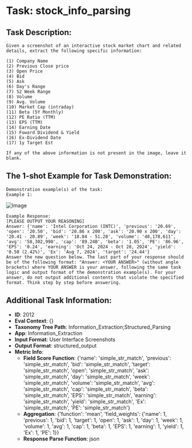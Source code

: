 # Task: stock_info_parsing

## Task Description:

```
Given a screenshot of an interactive stock market chart and related details, extract the following specific information: 

(1) Company Name 
(2) Previous Close price 
(3) Open Price
(4) Bid
(5) Ask
(6) Day's Range
(7) 52 Week Range
(8) Volume
(9) Avg. Volume
(10) Market Cap (intraday)
(11) Beta (5Y Monthly)
(12) PE Ratio (TTM)
(13) EPS (TTM)
(14) Earning Date
(15) Foward Dividend & Yield
(16) Ex-Dividend Date
(17) 1y Target Est

If any of the above information is not present in the image, leave it blank.
```

## The 1-shot Example for Task Demonstration:

```
Demonstration example(s) of the task:
Example 1:
```

![Image](stock_info_parsing1.png)

```
Example Response:
[PLEASE OUTPUT YOUR REASONING]
Answer: {'name': 'Intel Corporation (INTC)', 'previous': '20.69', 'open': '20.50', 'bid': '20.86 x 200', 'ask': '20.90 x 200', 'day': '20.41 - 20.89', 'week': '18.84 - 51.28', 'volume': '48,178,611', 'avg': '58,302,990', 'cap': '89.24B', 'beta': '1.05', 'PE': '86.96', 'EPS': '0.24', 'earning': 'Oct 24, 2024 - Oct 28, 2024', 'yield': '0.50 (2.42%)', 'Ex': 'Aug 7, 2024', 'target': '24.44'}
Answer the new question below. The last part of your response should be of the following format: "Answer: <YOUR ANSWER>" (without angle brackets) where YOUR ANSWER is your answer, following the same task logic and output format of the demonstration example(s). For your answer, do not output additional contents that violate the specified format. Think step by step before answering.
```

## Additional Task Information:

- **ID**: 2012
- **Eval Context**: {}
- **Taxonomy Tree Path**: Information_Extraction;Structured_Parsing
- **App**: Information_Extraction
- **Input Format**: User Interface Screenshots
- **Output Format**: structured_output
- **Metric Info**:
  - **Field Score Function**: {'name': 'simple_str_match', 'previous': 'simple_str_match', 'bid': 'simple_str_match', 'target': 'simple_str_match', 'open': 'simple_str_match', 'ask': 'simple_str_match', 'day': 'simple_str_match', 'week': 'simple_str_match', 'volume': 'simple_str_match', 'avg': 'simple_str_match', 'cap': 'simple_str_match', 'beta': 'simple_str_match', 'EPS': 'simple_str_match', 'earning': 'simple_str_match', 'yield': 'simple_str_match', 'Ex': 'simple_str_match', 'PE': 'simple_str_match'}
  - **Aggregation**: {'function': 'mean', 'field_weights': {'name': 1, 'previous': 1, 'bid': 1, 'target': 1, 'open': 1, 'ask': 1, 'day': 1, 'week': 1, 'volume': 1, 'avg': 1, 'cap': 1, 'beta': 1, 'EPS': 1, 'earning': 1, 'yield': 1, 'Ex': 1, 'PE': 1}}
  - **Response Parse Function**: json
